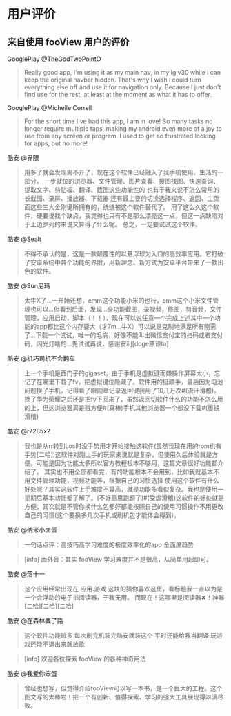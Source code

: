 # 用户评价

## 来自使用 fooView 用户的评价

GooglePlay @TheGodTwoPointO

>Really good app, I'm using it as my main nav, in my lg v30 while i can keep the original navbar hidden. That's why I wish i could turn everything else off and use it for navigation only. Because I just don't find use for the rest, at least at the moment as what it has to offer.

GooglePlay @Michelle Correll

>For the short time I've had this app, I am in love! So many tasks no longer require multiple taps, making my android even more of a joy to use from any screen or program. I used to get so frustrated looking for apps, but no more!

酷安 @界限

> 用多了就会发现离不开了，现在这个软件已经融入了我手机使用、生活的一部分。
一步就位的浏览器、文件管理、图片查看、搜图找图、快速查询、提取文字、剪贴板、翻译、截图这些功能性的
也有于我来说不怎么常用的长截图、录屏、播放器、下载器
还有最主要的切换选择程序、返回、主页面这些三大金刚键所拥有的，统统被这个软件替代了。
用了这么久这个软件，硬要说找个缺点，我觉得也只有不是那么漂亮这一点，但这一点缺陷对于上边罗列的来说又算得了什么呢。
总之，一定要试试这个软件。

酷安 @Sealt

>不得不承认的是，这是一款颠覆性的以悬浮球为入口的高效率应用。它打破了安卓系统中各个功能的界限，用新理念、新方式为安卓平台带来了一款出色的软件。

酷安 @Sun尼玛

>太牛X了…一开始还想，emm这个功能小米的也行，emm这个小米文件管理也可以…但看到后面，发现…全功能截图，录视频，修图，剪音频，文件管理，应用启动，脚本（！！），现在可以说任意一个完成上述其中一个功能的app都比这个内存要大（才7m...牛X）可以说是克制地满足所有刚需了…下载一个试试，唯一的毛病，好像不能叫出微信支付宝的扫码或者支付码，闪光灯啥的…先试试再说，感谢安利[doge原谅ta]

酷安 @机巧司机不会翻车

>上一个手机是西门子的gigaset，由于手机是虚拟键而嫌操作屏幕太小，忘记了在哪里下载了fv，把虚拟键位隐藏了。软件用的挺顺手，最后因为电池问题换了手机，记得看了眼勋章记录返回键我用了10几万次#(流汗滑稽)。换了华为荣耀之后还是把fv下回来了，虽然返回切软件什么的功能不怎么用的上，但这浏览器真是贼方便#(真棒)手机其他浏览器一个都没下载#(墨镜滑稽)

酷安 @r7285x2

>我也是从rr转到Los时没手势用才开始接触这软件(虽然我现在用的rom也有手势[二哈])这软件对刚上手的玩家来说就是复杂，但使用久后体验就是方便。可能是因为功能太多所以官方教程根本不够用，这篇文章很好功能都介绍了。
其实也不用全部都看完，有的功能根本不会用到，比如我就基本不用文件管理功能，视频功能等，根据自己的习惯选择
使用这个软件有什么好处呢？其实这软件上手难度不算高，就是功能多看似复杂。我也是使用一星期后基本功能都了解了。(不好意思跑题了)#(受虐滑稽)这软件的好处就是方便，其次就是不管你换什么包都好都能按照自己的使用习惯操作不用更改自己的习惯(这个要换多几次手机或刷机包才能体会得到)。

酷安 @纳米小卤蛋

>一句话点评：高技巧高学习难度的极度效率化的app
>全面屏趋势

>[info] 画外音：其实 fooView 学习难度并不是很高，从简单用起即可。

酷安 @落十一

>这个应用经常出现在 应用.游戏 这块的猜你喜欢这里，看标题我一直以为是一个会浮动的电子书阅读器，于我无用。
而现在！这哪里是阅读器✘！神器[二哈][二哈][二哈]

酷安 @在森林麋了路

>这个软件功能贼多 每次刷完机装完酷安就装这个 平时还能给我当翻译 玩游戏还能不退出来就放歌

>[info] 欢迎各位探索 fooView 的各种神奇用法

酷安 @我爱你笨蛋

>曾经也想写，但觉得介绍fooView可以写一本书，是一个巨大的工程。这个图文写的太棒啦！把一个有创新、值得探索、学习的强大工具展现得淋漓尽致。
